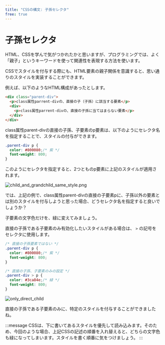```yaml
---
title: "CSSの構文: 子孫セレクタ"
free: true
---
```


# 子孫セレクタ

HTML、CSSを学んで気がつかれたかと思いますが、プログラミングでは、よく「親子」というキーワードを使って関連性を表現する方法を使います。

CSSでスタイルを付与する際にも、HTML要素の親子関係を意識すると、思い通りのスタイルを実装することができます。

例えば、以下のようなHTML構成があったとします。

```html
<div class="parent-div">
  <p>class属性parrent-divの、直接の子（子孫）に該当する要素</p>
  <div>
    <p>class属性parrent-divの、直接の子孫に当てはまらない要素</p>
  </div>
</div>
```

class属性parent-divの直接の子孫、子要素のp要素は、以下のようにセレクタ名を指定することで、スタイルの付与ができます。

```css
.parent-div p {
  color: #800080;/* 紫 */
  font-weight: 800;
}
```

このようにセレクタを指定すると、2つとものp要素に上記のスタイルが適用されます。

![child_and_grandchild_same_style.png](https://storage.googleapis.com/zenn-user-upload/v1x2a7kakkdqqkfp9rner8cne53n)

では、上記の例で、class属性parent-divの直接の子要素pに、子孫以外の要素とは別のスタイルを付与しようと思った場合、どうセレクタ名を指定すると良いでしょうか？

子要素の文字色だけを、緑に変えてみましょう。

直接の子孫である子要素のみ有効化したいスタイルがある場合は、 `>` の記号をセレクタに使用します。

```css
/* 直接の子孫要素ではない */
.parent-div p {
  color: #800080;/* 紫 */
  font-weight: 800;
}

/* 直接の子孫、子要素のみの設定 */
.parent-div > p {
  color: #3ca84e;/* 緑 */
  font-weight: 800;
}
```

![only_direct_child](https://storage.googleapis.com/zenn-user-upload/wyfyqoh450z6fq2qn7rhj7clzsde)

直接の子孫である子要素のみに、特定のスタイルを付与することができましたね。

:::message
CSSは、下に書いてあるスタイルを優先して読み込みます。そのため、今回のような場合、上記CSSの記述の順番を入れ替えると、どちらの文字色も緑になってしまいます。スタイルを書く順番に気をつけましょう。
:::